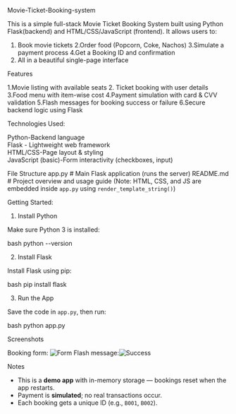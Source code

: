  Movie-Ticket-Booking-system

This is a simple full-stack Movie Ticket Booking System built using Python Flask(backend) and HTML/CSS/JavaScript (frontend). It allows users to:

1. Book movie tickets
2.Order food (Popcorn, Coke, Nachos)
3.Simulate a payment process
4.Get a Booking ID and confirmation
5. All in a beautiful single-page interface

Features

1.Movie listing with available seats
2. Ticket booking with user details
3.Food menu with item-wise cost
4.Payment simulation with card & CVV validation
5.Flash messages for booking success or failure
6.Secure backend logic using Flask

Technologies Used:

Python-Backend language                       
Flask - Lightweight web framework              
HTML/CSS-Page layout & styling                  
JavaScript (basic)-Form interactivity (checkboxes, input) 

File Structure
app.py         # Main Flask application (runs the server)
README.md      # Project overview and usage guide
(Note: HTML, CSS, and JS are embedded inside `app.py` using `render_template_string()`)

 Getting Started:

1. Install Python

Make sure Python 3 is installed:

bash
python --version

2. Install Flask

Install Flask using pip:

bash
pip install flask


 3. Run the App

Save the code in `app.py`, then run:

bash
python app.py



Screenshots

Booking form: ![Form](https://via.placeholder.com/400x200.png?text=Booking+Form) 
Flash message:![Success](https://via.placeholder.com/400x200.png?text=Booking+Success) 



 Notes

* This is a **demo app** with in-memory storage — bookings reset when the app restarts.
* Payment is **simulated**; no real transactions occur.
* Each booking gets a unique ID (e.g., `B001`, `B002`).
